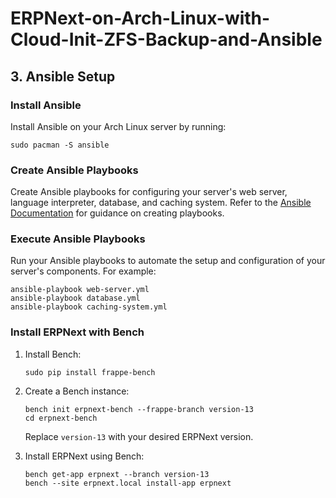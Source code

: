 # ERPNext-on-Arch-Linux-with-Cloud-Init-ZFS-Backup-and-Ansible

## 3. Ansible Setup <a name="ansible-setup"></a>

### Install Ansible <a name="install-ansible"></a>

Install Ansible on your Arch Linux server by running:

```shell
sudo pacman -S ansible
```

### Create Ansible Playbooks <a name="create-ansible-playbooks"></a>

Create Ansible playbooks for configuring your server's web server, language interpreter, database, and caching system. Refer to the [Ansible Documentation](https://docs.ansible.com/) for guidance on creating playbooks.

### Execute Ansible Playbooks <a name="execute-ansible-playbooks"></a>

Run your Ansible playbooks to automate the setup and configuration of your server's components. For example:

```shell
ansible-playbook web-server.yml
ansible-playbook database.yml
ansible-playbook caching-system.yml
```

### Install ERPNext with Bench <a name="install-erpnext-with-bench"></a>

1. Install Bench:

   ```shell
   sudo pip install frappe-bench
   ```

2. Create a Bench instance:

   ```shell
   bench init erpnext-bench --frappe-branch version-13
   cd erpnext-bench
   ```

   Replace `version-13` with your desired ERPNext version.

3. Install ERPNext using Bench:

   ```shell
   bench get-app erpnext --branch version-13
   bench --site erpnext.local install-app erpnext
   ```

